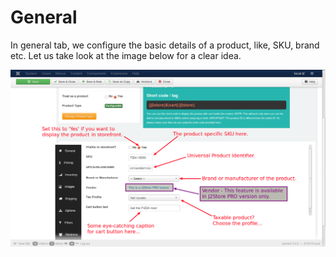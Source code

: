# General

In general tab, we configure the basic details of a product, like, SKU, brand etc. Let us take look at the image below for a clear idea.

![](product_conf_general.png)